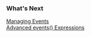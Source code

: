 ### What's Next

[Managing Events](https://community.wavefront.com/docs/DOC-1082)  
[Advanced events() Expressions](https://community.wavefront.com/docs/DOC-1159)

